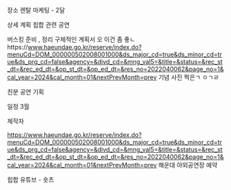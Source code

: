 장소 렌탈
마케팅 - 2달

상세 계획
힙합 관련 공연

버스킹 준비 , 정리
구체적인 계획서
오 이건 좀 좋ㄴhttps://www.haeundae.go.kr/reserve/index.do?menuCd=DOM_000000502008001000&ds_major_cd=true&ds_minor_cd=true&ds_prg_cd=false&agency=&divd_cd=&mng_val5=&title=&status=&rec_st_dt=&rec_ed_dt=&op_st_dt=&op_ed_dt=&res_no=2022040062&page_no=1&cal_year=2024&cal_month=01&nextPrevMonth=prev
기념 사진 찍은ㄱ ㅇㄱㄹ

친분
공연 기획

일정
3월 

제작자

https://www.haeundae.go.kr/reserve/index.do?menuCd=DOM_000000502008001000&ds_major_cd=true&ds_minor_cd=true&ds_prg_cd=false&agency=&divd_cd=&mng_val5=&title=&status=&rec_st_dt=&rec_ed_dt=&op_st_dt=&op_ed_dt=&res_no=2022040062&page_no=1&cal_year=2024&cal_month=01&nextPrevMonth=prev
해운대 야외공연장 예약

힙합 유튜브 - 숏츠







